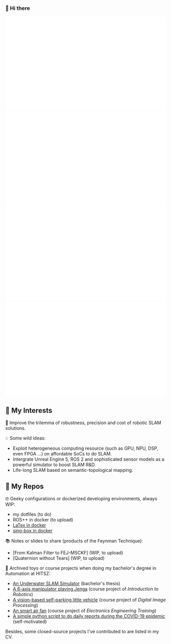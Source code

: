 ### 👋 Hi there 

![>](https://raw.githubusercontent.com/xiaosq2000/github-stats/master/generated/overview.svg#gh-dark-mode-only)
![>](https://raw.githubusercontent.com/xiaosq2000/github-stats/master/generated/overview.svg#gh-light-mode-only)
![<](https://raw.githubusercontent.com/xiaosq2000/github-stats/master/generated/languages.svg#gh-dark-mode-only)
![<](https://raw.githubusercontent.com/xiaosq2000/github-stats/master/generated/languages.svg#gh-light-mode-only)

## 💬 My Interests

🔭 Improve the trilemma of robustness, precision and cost of robotic SLAM solutions.

💡 Some wild ideas:

- Exploit heterogeneous computing resource (such as GPU, NPU, DSP, even FPGA ...) on affordable SoCs to do SLAM.
- Intergrate Unreal Engine 5, ROS 2 and sophisticated sensor models as a powerful simulator to boost SLAM R&D.
- Life-long SLAM based on semantic-topological mapping.

## 🐾 My Repos

🤓 Geeky configurations or dockerized developing environments, always WIP:
- my dotfiles (to do)
- ROS++ in docker (to upload)
- [LaTex in docker](https://github.com/xiaosq2000/latex-docker)
- [sing-box in docker](https://github.com/xiaosq2000/sing-box-docker)

📚 Notes or slides to share (products of the Feynman Technique):
- [From Kalman Filter to FEJ-MSCKF] (WIP, to upload)
- [Quaternion without Tears] (WIP, to upload)

🌱 Archived toys or course projects when doing my bachelor's degree in Automation at HITSZ:
- [An Underwater SLAM Simulator](https://github.com/xiaosq2000/underwater-slam-simulator) (bachelor's thesis)
- [A 6-axis manipulator playing Jenga](https://github.com/xiaosq2000/robotics-final-project) (course project of *Introduction to Robotics*)
- [A vision-based self-parking little vehicle](https://github.com/xiaosq2000/DIP-final-project) (course project of *Digital Image Processing*)
- [An smart air fan](https://github.com/xiaosq2000/intg_fan) (course project of *Electronics Engineering Training*)
- [A simple python script to do daily reports during the COVID-19 epidemic](https://github.com/xiaosq2000/HITSZ-Self-Monitor) (self-motivated)

Besides, some closed-source projects I've contributed to are listed in my CV.
